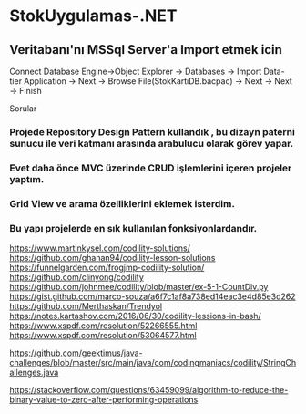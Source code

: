 # StokUygulamas-.NET





## Veritabanı'nı MSSql Server'a Import etmek icin

Connect Database Engine->Object Explorer -> Databases -> Import Data-tier Application -> Next -> Browse File(StokKartıDB.bacpac) -> Next -> Next -> Finish

Sorular

### Projede Repository Design Pattern kullandık , bu dizayn paterni sunucu ile veri katmanı arasında arabulucu olarak görev yapar.
### Evet daha önce MVC üzerinde CRUD işlemlerini içeren projeler yaptım.
### Grid View ve arama özelliklerini eklemek isterdim.
### Bu yapı projelerde en sık kullanılan fonksiyonlardandır.

https://www.martinkysel.com/codility-solutions/
https://github.com/ghanan94/codility-lesson-solutions
https://funnelgarden.com/frogjmp-codility-solution/
https://github.com/clinyong/codility
https://github.com/johnmee/codility/blob/master/ex-5-1-CountDiv.py
https://gist.github.com/marco-souza/a6f7c1af8a738ed14eac3e4d85e3d262
https://github.com/Merthaskan/Trendyol
https://notes.kartashov.com/2016/06/30/codility-lessions-in-bash/
https://www.xspdf.com/resolution/52266555.html
https://www.xspdf.com/resolution/53064577.html

https://github.com/geektimus/java-challenges/blob/master/src/main/java/com/codingmaniacs/codility/StringChallenges.java

https://stackoverflow.com/questions/63459099/algorithm-to-reduce-the-binary-value-to-zero-after-performing-operations
